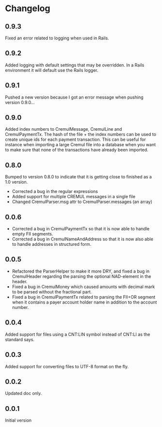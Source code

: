 # Changelog

## 0.9.3

Fixed an error related to logging when used in Rails.

## 0.9.2

Added logging with default settings that may be overridden. In a Rails environment it will default use
the Rails logger.

## 0.9.1

Pushed a new version because I got an error message when pushing version 0.9.0...

## 0.9.0

Added index numbers to CremulMessage, CremulLine and CremulPaymentTx. The hash of the file +
the index numbers can be used to create unique ids for each payment transaction. This can be
useful for instance when importing a large Cremul file into a database when you want to make
sure that none of the transactions have already been imported.

## 0.8.0

Bumped to version 0.8.0 to indicate that it is getting close to finished as a 1.0 version.
 
- Corrected a bug in the regular expressions
- Added support for multiple CREMUL messages in a single file
- Changed CremulParser.msg attr to CremulParser.messages (an array) 

## 0.0.6

- Corrected a bug in CremulPaymentTx so that it is now able to handle empty FII segments.
- Corrected a bug in CremulNameAndAddress so that it is now also able to handle addresses in structured form.

## 0.0.5

- Refactored the ParserHelper to make it more DRY, and fixed a bug in CremulHeader regarding the parsing the 
optional NAD-element in the header. 
- Fixed a bug in CremulMoney which caused amounts with decimal mark to be parsed without the fractional part.
- Fixed a bug in CremulPaymentTx related to parsing the FII+OR segment when it contains a payer 
account holder name in addition to the account number.

## 0.0.4

Added support for files using a CNT:LIN symbol instead of CNT:LI as the standard says.

## 0.0.3

Added support for converting files to UTF-8 format on the fly.

## 0.0.2

Updated doc only.

## 0.0.1

Initial version